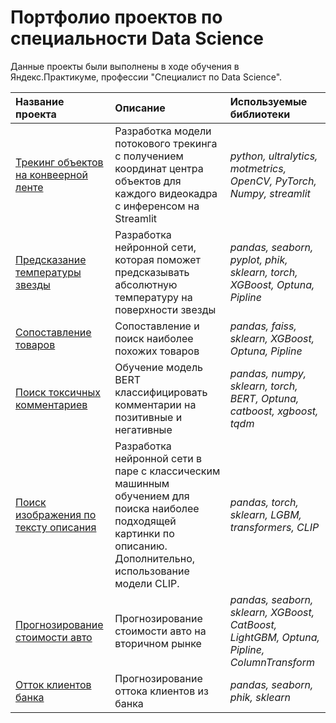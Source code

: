 # Портфолио проектов по специальности Data Science

Данные проекты были выполнены в ходе обучения в Яндекс.Практикуме, профессии "Специалист по Data Science".

| Название проекта | Описание | Используемые библиотеки | 
| :---------------------- | :---------------------- | :---------------------- |
| [Трекинг объектов на конвеерной ленте](tracking-objects-on-a-conveyor-belt-main) | Разработка модели потокового трекинга с получением координат центра объектов для каждого видеокадра с инференсом на Streamlit| *python, ultralytics, motmetrics, OpenCV, PyTorch, Numpy, streamlit* |
| [Предсказание температуры звезды](predict_temperatures_of_stars) |  Разработка нейронной сети, которая поможет предсказывать абсолютную температуру на поверхности звезды| *pandas, seaborn, pyplot, phik, sklearn, torch, XGBoost, Optuna, Pipline* |
| [Сопоставление товаров](similarity_search_faiss) | Сопоставление и поиск наиболее похожих товаров | *pandas, faiss, sklearn, XGBoost, Optuna, Pipline* |
| [Поиск токсичных комментариев](identifying_toxic_comments) | Обучение модель BERT классифицировать комментарии на позитивные и негативные | *pandas, numpy, sklearn, torch, BERT, Optuna, catboost, xgboost, tqdm* |
| [Поиск изображения по тексту описания](searching_image_by_text) | Разработка нейронной сети в паре с классическим машинным обучением для поиска наиболее подходящей картинки по описанию. Дополнительно, использование модели CLIP. | *pandas, torch, sklearn, LGBM, transformers, CLIP* |
| [Прогнозирование стоимости авто](find-price-auto) | Прогнозирование стоимости авто на вторичном рынке | *pandas, seaborn, sklearn, XGBoost, CatBoost, LightGBM, Optuna, Pipline, ColumnTransform* |
| [Отток клиентов банка](project_beta-bank) | Прогнозирование оттока клиентов из банка| *pandas, seaborn, phik, sklearn* |
